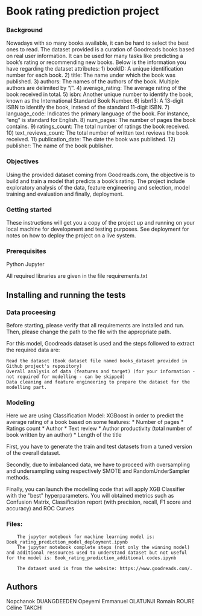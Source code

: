 # Book rating prediction project

### Background
Nowadays with so many books available, it can be hard to select the best ones to read. The dataset provided is a curation of Goodreads books based on real user information. It can be
used for many tasks like predicting a book’s rating or recommending new books.
Below is the information you have regarding the dataset attributes:
        1) bookID: A unique identification number for each book.
        2) title: The name under which the book was published.
        3) authors: The names of the authors of the book. Multiple authors are delimited by “/”.
        4) average_rating: The average rating of the book received in total.
        5) isbn: Another unique number to identify the book, known as the International
        Standard Book Number.
        6) isbn13: A 13-digit ISBN to identify the book, instead of the standard 11-digit ISBN.
        7) language_code: Indicates the primary language of the book. For instance, “eng” is
        standard for English.
        8) num_pages: The number of pages the book contains.
        9) ratings_count: The total number of ratings the book received.
        10) text_reviews_count: The total number of written text reviews the book received.
        11) publication_date: The date the book was published.
        12) publisher: The name of the book publisher.

### Objectives

Using the provided dataset coming from Goodreads.com, the objective is to build and train a model that predicts a book’s rating. The project include exploratory analysis of the data, feature engineering and selection, model training and evaluation and finally, deployment.

### Getting started

These instructions will get you a copy of the project up and running on your local machine for development and testing purposes. See deployment for notes on how to deploy the project on a live system.


### Prerequisites

Python
Jupyter

All required libraries are given in the file requirements.txt

## Installing and running the tests

### Data proceesing

Before starting, please verify that all requirements are installed and run. Then, please change the path to the file with the appropriate path.

For this model, Goodreads dataset is used and the steps followed to extract the required data are:

    Read the dataset (Book dataset file named books_dataset provided in Github project's repository)
    Overall analysis of data (features and target) (for your information - not required for modelling - can be skipped)
    Data cleaning and feature engineering to prepare the dataset for the modelling part.


### Modeling

Here we are using Classification Model: XGBoost in order to predict the average rating of a book based on some features:
        * Number of pages
        * Ratings count
        * Author
        * Text review
        * Author productivity (total number of book written by an author)
        * Length of the title


First, you have to generate the train and test datasets from a tuned version of the overall dataset.

Secondly, due to imbalanced data, we have to proceed with oversampling and undersampling using respectively SMOTE and RandomUnderSampler methods.

Finally, you can launch the modelling code that will apply XGB Classifier with the "best" hyperparameters. You will obtained metrics such as Confusion Matrix, Classification report (with precision, recall, F1 score and accuracy) and ROC Curves


### Files:

        The jupyter notebook for machine learning model is: Book_rating_prediction_model_deployment.ipynb
        The jupyter notebook complete steps (not only the winning model) and additional ressources used to understand dataset but not useful for the model is: Book_rating_prediction_additional codes.ipynb
    
        The dataset used is from the website: https://www.goodreads.com/. 

## Authors

Nopchanok DUANGDEEDEN
Opeyemi Emmanuel OLATUNJI
Romain ROURE
Céline TAKCHI